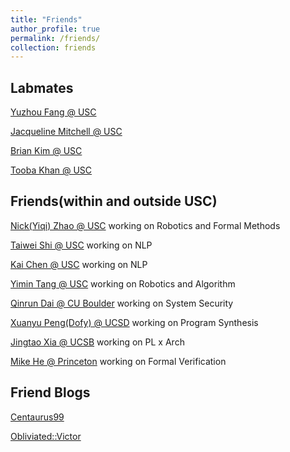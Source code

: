 ```yaml
---
title: "Friends"
author_profile: true
permalink: /friends/
collection: friends
---
```


Labmates
-------------
[Yuzhou Fang @ USC](https://yuzhou-fang.github.io/)

[Jacqueline Mitchell @ USC](https://jlmitche23.github.io/)

[Brian Kim @ USC](https://briankim113.github.io/)

[Tooba Khan @ USC](https://khantooba.github.io/)


Friends(within and outside USC)
------------
[Nick(Yiqi) Zhao @ USC](https://zhaoy37.github.io/) working on Robotics and Formal Methods

[Taiwei Shi @ USC](https://maksimstw.github.io/) working on NLP

[Kai Chen @ USC](https://kaichen23.github.io/) working on NLP

[Yimin Tang @ USC](https://sites.google.com/view/yimintang) working on Robotics and Algorithm


[Qinrun Dai @ CU Boulder](https://i.secondst.org/) working on System Security

[Xuanyu Peng(Dofy) @ UCSD](https://home.dofy.top/) working on Program Synthesis

[Jingtao Xia @ UCSB](https://jingtaox.github.io/) working on PL x Arch

[Mike He @ Princeton](https://www.cs.princeton.edu/~dh7120/) working on Formal Verification

Friend Blogs
-----------
[Centaurus99](https://centaurus99.top/)

[Obliviated::Victor](https://obliv.me/)
